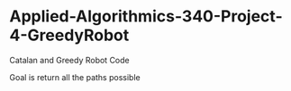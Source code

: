 # Applied-Algorithmics-340-Project-4-GreedyRobot

Catalan and Greedy Robot Code

Goal is return all the paths possible

